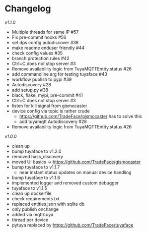 Changelog
==================
_v1.1.0_
- Multiple threads for same IP #57
- Fix pre-commit hooks #56
- set dps config autodiscover #36
- make readme enduser friendly #44
- check config values #35
- branch protection rules #42
- Ctrl+C does not stop server #3
- Remove availability logic from TuyaMQTTEntity.status #26
- add commandline arg for testing tuyaface #43
- workflow publish to pypi #39
- Autodiscovery #28
- add setup.py #38
- black, flake, mypi, pre-commit #41
- Ctrl+C does not stop server #3
- listen for kill signal from gismocaster
- device config via topic is rather crude
  - https://github.com/TradeFace/gismocaster has to solve this
  - add tuyamqtt Autodiscovery #28
- Remove availability logic from TuyaMQTTEntity.status #26

_v1.0.0_
- clean up
- bump tuyaface to v1.2.0
- removed hass_discovery
- moved UI basics -> https://github.com/TradeFace/gismocaster 
- bump tuyaface to v1.1.7 
  - near instant status updates on manual device handling
- bump tuyaface to v1.1.6
- implemented logger and removed custom debugger
- tuyaface to v1.1.5
- clean up dockerfile
- check requirements.txt 
- replaced entities.json with sqlite db
- only publish onchange
- added via mqtt/tuya
- thread per device
- pytuya replaced by https://github.com/TradeFace/tuyaface